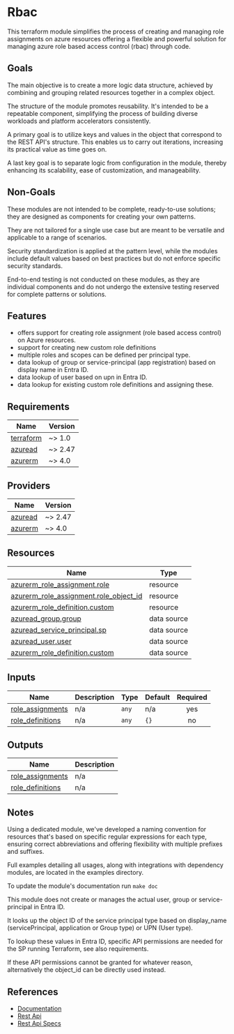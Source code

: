 # Rbac

This terraform module simplifies the process of creating and managing role assignments on azure resources offering a flexible and powerful solution for managing azure role based access control (rbac) through code.

## Goals

The main objective is to create a more logic data structure, achieved by combining and grouping related resources together in a complex object.

The structure of the module promotes reusability. It's intended to be a repeatable component, simplifying the process of building diverse workloads and platform accelerators consistently.

A primary goal is to utilize keys and values in the object that correspond to the REST API's structure. This enables us to carry out iterations, increasing its practical value as time goes on.

A last key goal is to separate logic from configuration in the module, thereby enhancing its scalability, ease of customization, and manageability.

## Non-Goals

These modules are not intended to be complete, ready-to-use solutions; they are designed as components for creating your own patterns.

They are not tailored for a single use case but are meant to be versatile and applicable to a range of scenarios.

Security standardization is applied at the pattern level, while the modules include default values based on best practices but do not enforce specific security standards.

End-to-end testing is not conducted on these modules, as they are individual components and do not undergo the extensive testing reserved for complete patterns or solutions.

## Features

- offers support for creating role assignment (role based access control) on Azure resources.
- support for creating new custom role definitions
- multiple roles and scopes can be defined per principal type.
- data lookup of group or service-principal (app registration) based on display name in Entra ID.
- data lookup of user based on upn in Entra ID.
- data lookup for existing custom role definitions and assigning these.

<!-- BEGIN_TF_DOCS -->
## Requirements

| Name | Version |
|------|---------|
| <a name="requirement_terraform"></a> [terraform](#requirement\_terraform) | ~> 1.0 |
| <a name="requirement_azuread"></a> [azuread](#requirement\_azuread) | ~> 2.47 |
| <a name="requirement_azurerm"></a> [azurerm](#requirement\_azurerm) | ~> 4.0 |

## Providers

| Name | Version |
|------|---------|
| <a name="provider_azuread"></a> [azuread](#provider\_azuread) | ~> 2.47 |
| <a name="provider_azurerm"></a> [azurerm](#provider\_azurerm) | ~> 4.0 |

## Resources

| Name | Type |
|------|------|
| [azurerm_role_assignment.role](https://registry.terraform.io/providers/hashicorp/azurerm/latest/docs/resources/role_assignment) | resource |
| [azurerm_role_assignment.role_object_id](https://registry.terraform.io/providers/hashicorp/azurerm/latest/docs/resources/role_assignment) | resource |
| [azurerm_role_definition.custom](https://registry.terraform.io/providers/hashicorp/azurerm/latest/docs/resources/role_definition) | resource |
| [azuread_group.group](https://registry.terraform.io/providers/hashicorp/azuread/latest/docs/data-sources/group) | data source |
| [azuread_service_principal.sp](https://registry.terraform.io/providers/hashicorp/azuread/latest/docs/data-sources/service_principal) | data source |
| [azuread_user.user](https://registry.terraform.io/providers/hashicorp/azuread/latest/docs/data-sources/user) | data source |
| [azurerm_role_definition.custom](https://registry.terraform.io/providers/hashicorp/azurerm/latest/docs/data-sources/role_definition) | data source |

## Inputs

| Name | Description | Type | Default | Required |
|------|-------------|------|---------|:--------:|
| <a name="input_role_assignments"></a> [role\_assignments](#input\_role\_assignments) | n/a | `any` | n/a | yes |
| <a name="input_role_definitions"></a> [role\_definitions](#input\_role\_definitions) | n/a | `any` | `{}` | no |

## Outputs

| Name | Description |
|------|-------------|
| <a name="output_role_assignments"></a> [role\_assignments](#output\_role\_assignments) | n/a |
| <a name="output_role_definitions"></a> [role\_definitions](#output\_role\_definitions) | n/a |
<!-- END_TF_DOCS -->

## Notes

Using a dedicated module, we've developed a naming convention for resources that's based on specific regular expressions for each type, ensuring correct abbreviations and offering flexibility with multiple prefixes and suffixes.

Full examples detailing all usages, along with integrations with dependency modules, are located in the examples directory.

To update the module's documentation run `make doc`

This module does not create or manages the actual user, group or service-principal in Entra ID.

It looks up the object ID of the service principal type based on display_name (servicePrincipal, application or Group type) or UPN (User type).

To lookup these values in Entra ID, specific API permissions are needed for the SP running Terraform, see also requirements.

If these API permissions cannot be granted for whatever reason, alternatively the object_id can be directly used instead.

## References

- [Documentation](https://learn.microsoft.com/en-us/azure/role-based-access-control/)
- [Rest Api](https://learn.microsoft.com/en-us/azure/role-based-access-control/role-assignments-rest)
- [Rest Api Specs](https://github.com/MicrosoftDocs/azure-docs/blob/main/articles/role-based-access-control/role-assignments-list-rest.md)
